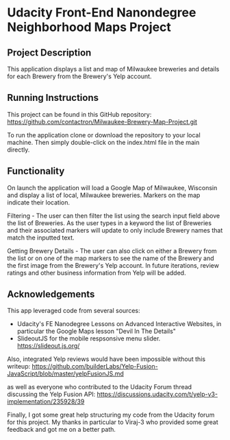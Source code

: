 # Udacity Front-End Nanondegree Neighborhood Maps Project

## Project Description

This application displays a list and map of Milwaukee breweries and details for each Brewery from the Brewery's Yelp account.


## Running Instructions

This project can be found in this GitHub repository:
https://github.com/contactron/Milwaukee-Brewery-Map-Project.git

To run the application clone or download the repository to your local machine. Then simply double-click on the index.html file in the main directly.

## Functionality

On launch the application will load a Google Map of Milwaukee, Wisconsin and display a list of local, Milwaukee breweries. Markers on the map indicate their location.

Filtering - The user can then filter the list using the search input field above the list of Breweries. As the user types in a keyword the list of Breweries and their associated markers will update to only include Brewery names that match the inputted text.

Getting Brewery Details - The user can also click on either a Brewery from the list or on one of the map markers to see the name of the Brewery and the first image from the Brewery's Yelp account. In future iterations, review ratings and other business information from Yelp will be added.

## Acknowledgements

This app leveraged code from several sources:
* Udacity's FE Nanodegree Lessons on Advanced Interactive Websites, in particular the Google Maps lesson "Devil In The Details"
* SlideoutJS for the mobile respsonsive menu slider. https://slideout.js.org/

Also, integrated Yelp reviews would have been impossible without this writeup:
https://github.com/builderLabs/Yelp-Fusion-JavaScript/blob/master/yelpFusionJS.md

as well as everyone who contributed to the Udacity Forum thread discussing the Yelp Fusion API:
https://discussions.udacity.com/t/yelp-v3-implementation/235928/39

Finally, I got some great help structuring my code from the Udacity forum for this project. My thanks in particular to Viraj-3 who provided some great feedback and got me on a better path.

